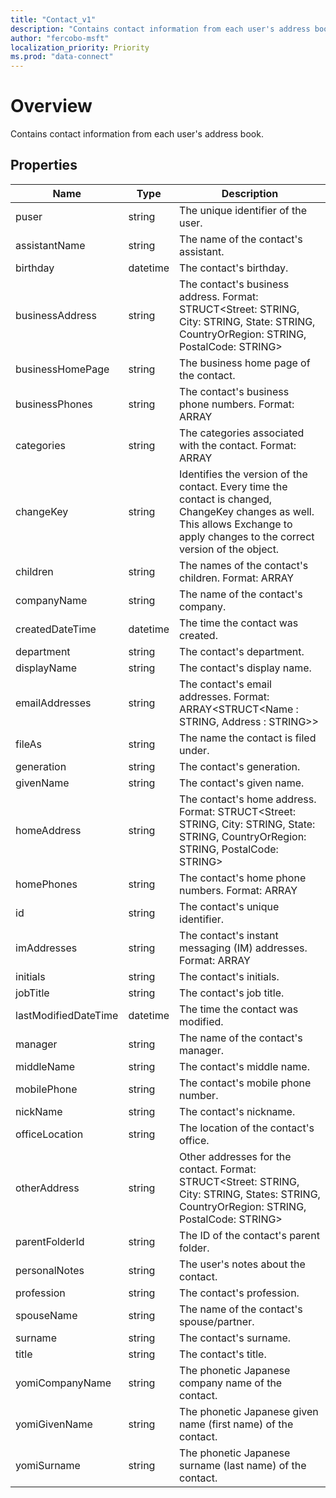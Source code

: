 ```yaml
---
title: "Contact_v1"
description: "Contains contact information from each user's address book."
author: "fercobo-msft"
localization_priority: Priority
ms.prod: "data-connect"
---
```


# Overview

Contains contact information from each user's address book.

## Properties

| Name                 | Type     | Description                                                                                                                                                                      |
| -------------------- | -------- | -------------------------------------------------------------------------------------------------------------------------------------------------------------------------------- |
| puser                         | string   | The unique identifier of the user.  
| assistantName        | string   | The name of the contact's assistant.                                                                                                                                             |
| birthday             | datetime | The contact's birthday.                                                                                                                                                          |
| businessAddress      | string   | The contact's business address. Format: STRUCT<Street: STRING, City: STRING, State: STRING, CountryOrRegion: STRING, PostalCode: STRING>                                         |
| businessHomePage     | string   | The business home page of the contact.                                                                                                                                           |
| businessPhones       | string   | The contact's business phone numbers. Format: ARRAY<STRING>                                                                                                                      |
| categories           | string   | The categories associated with the contact. Format: ARRAY<STRING>                                                                                                                |
| changeKey            | string   | Identifies the version of the contact. Every time the contact is changed, ChangeKey changes as well. This allows Exchange to apply changes to the correct version of the object. |
| children             | string   | The names of the contact's children. Format: ARRAY<STRING>                                                                                                                       |
| companyName          | string   | The name of the contact's company.                                                                                                                                               |
| createdDateTime      | datetime | The time the contact was created.                                                                                                                                                |
| department           | string   | The contact's department.                                                                                                                                                        |
| displayName          | string   | The contact's display name.                                                                                                                                                      |
| emailAddresses       | string   | The contact's email addresses. Format: ARRAY<STRUCT<Name : STRING, Address : STRING>>                                                                                            |
| fileAs               | string   | The name the contact is filed under.                                                                                                                                             |
| generation           | string   | The contact's generation.                                                                                                                                                        |
| givenName            | string   | The contact's given name.                                                                                                                                                        |
| homeAddress          | string   | The contact's home address. Format: STRUCT<Street: STRING, City: STRING, State: STRING, CountryOrRegion: STRING, PostalCode: STRING>                                             |
| homePhones           | string   | The contact's home phone numbers. Format: ARRAY<STRING>                                                                                                                          |
| id                   | string   | The contact's unique identifier.                                                                                                                                                 |
| imAddresses          | string   | The contact's instant messaging (IM) addresses. Format: ARRAY<STRING>                                                                                                            |
| initials             | string   | The contact's initials.                                                                                                                                                          |
| jobTitle             | string   | The contact's job title.                                                                                                                                                         |
| lastModifiedDateTime | datetime | The time the contact was modified.                                                                                                                                               |
| manager              | string   | The name of the contact's manager.                                                                                                                                               |
| middleName           | string   | The contact's middle name.                                                                                                                                                       |
| mobilePhone          | string   | The contact's mobile phone number.                                                                                                                                               |
| nickName             | string   | The contact's nickname.                                                                                                                                                          |
| officeLocation       | string   | The location of the contact's office.                                                                                                                                            |
| otherAddress         | string   | Other addresses for the contact. Format: STRUCT<Street: STRING, City: STRING, States: STRING, CountryOrRegion: STRING, PostalCode: STRING>                                       |
| parentFolderId       | string   | The ID of the contact's parent folder.                                                                                                                                           |
| personalNotes        | string   | The user's notes about the contact.                                                                                                                                              |
| profession           | string   | The contact's profession.                                                                                                                                                        |
| spouseName           | string   | The name of the contact's spouse/partner.                                                                                                                                        |
| surname              | string   | The contact's surname.                                                                                                                                                           |
| title                | string   | The contact's title.                                                                                                                                                             |
| yomiCompanyName      | string   | The phonetic Japanese company name of the contact.                                                                                                                               |
| yomiGivenName        | string   | The phonetic Japanese given name (first name) of the contact.                                                                                                                    |
| yomiSurname          | string   | The phonetic Japanese surname (last name) of the contact.                                                                                                                        |
